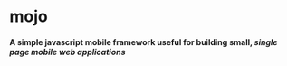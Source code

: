 # mojo
#### A simple javascript mobile framework useful for building small, *single page mobile web applications*
